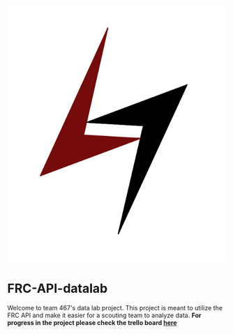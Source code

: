 ![](/photo.jpeg)

# FRC-API-datalab
 Welcome to team 467's data lab project. This project is meant to utilize the FRC API and make it easier for a scouting team to analyze data. **For progress in the project please check the trello board [here](https://trello.con/b/i3jLi3bb)**